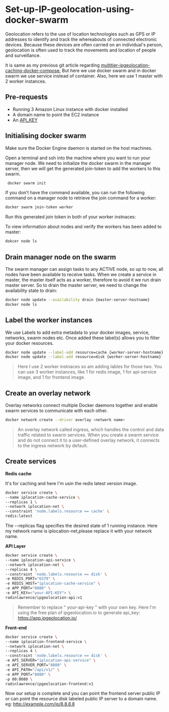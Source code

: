 # Set-up-IP-geolocation-using-docker-swarm

Geolocation refers to the use of location technologies such as GPS or IP addresses to identify and track the whereabouts of connected electronic devices. Because these devices are often carried on an individual's person, geolocation is often used to track the movements and location of people and surveillance.

It is same as my previous git article regarding [multitier-ipgeolocation-caching-docker-compose](https://github.com/radin-lawrence/multitier-ipgeolocation-caching-docker-compose), But here we use docker swarm and in docker swarm we use service instead of container. Also, here we use 1 master with 2 worker instances.

## Pre-requests
- Running 3 Amazon Linux instance with docker installed
- A domain name to point the EC2 instance
- An [API_KEY](https://app.ipgeolocation.io/auth/login)


##  Initialising docker swarm

 Make sure the Docker Engine daemon is started on the host machines.

Open a terminal and ssh into the machine where you want to run your manager node. We need to initialize the docker swarm in the manager server, then we will get the generated join-token to add the workers to this swarm.

```bash
 docker swarm init
```



If you don’t have the command available, you can run the following command on a manager node to retrieve the join command for a worker:

```bash
docker swarm join-token worker
```

Run this generated join token in both of your worker instnaces:



To view information about nodes and verify the workers has been added to master:

```bash
dokcer node ls
```

## Drain manager node on the swarm

The swarm manager can assign tasks to any ACTIVE node, so up to now, all nodes have been available to receive tasks. When we create a service in master, the master itself acts as a worker, therefore to avoid it we run drain master server. So to drain the master server, we need to change the availability state to drain:
```bash
docker node update --availability drain {master-server-hostname}
docker node ls
 ```


## Label the worker instances

We use Labels to add extra metadata to your docker images, service, networks, swarm nodes etc. Once added these label(s) allows you to filter your docker resources.
~~~bash
docker node update --label-add resource=cache {worker-server-hostname}
docker node update --label-add resource=disk {worker-server-hostname}
~~~
> Here I use 2 worker instnaces so am adding lables for those two. You can use 3 worker instances, like 1 for redis image, 1 for api-service image, and 1 for frontend image.

## Create an overlay network

Overlay networks connect multiple Docker daemons together and enable swarm services to communicate with each other.
```bash
docker network create --driver overlay <network name>
```
> An overlay network called ingress, which handles the control and data traffic related to swarm services. When you create a swarm service and do not connect it to a user-defined overlay network, it connects to the ingress network by default.

## Create services

**Redis cache**

It's for caching and here I'm usin the redis latest version image.

```bash
docker service create \
--name iplocation-cache-service \
--replicas 1 \
--network iplocation-net \
--constraint 'node.labels.resource == cache' \
redis:latest
```
The --replicas flag specifies the desired state of 1 running instance.
Here my network name is iplocation-net,please replace it with your network name.

**API Layer**

```bash
docker service create \
--name iplocation-api-service \
--network iplocation-net \
--replicas 4 \
--constraint 'node.labels.resource == disk' \
-e REDIS_PORT="6379" \
-e REDIS_HOST="iplocation-cache-service" \
-e APP_PORT="8080" \
-e API_KEY=<"your-API-KEY"> \
radinlawrence/ipgeolocation-api:v1
```
> Remember to replace " your-api-key " with your own key. Here I'm using the free plan of ipgeolocation.io to generate api_key: https://app.ipgeolocation.io/


**Front-end**

```bash
docker service create \
--name iplocation-frontend-service \
--network iplocation-net \
--replicas 4 \
--constraint 'node.labels.resource == disk' \
-e API_SERVER="iplocation-api-service" \
-e API_SERVER_PORT="8080" \
-e API_PATH="/api/v1/" \
-e APP_PORT="8080" \
-p 80:8080 \
radinlawrence/ipgeolocation-frontend:v1
```

Now our setup is complete and you can point the frontend server public IP  or  can point the resource disk  labeled public IP server to a domain name.
eg: http://example.com/ip/8.8.8.8
